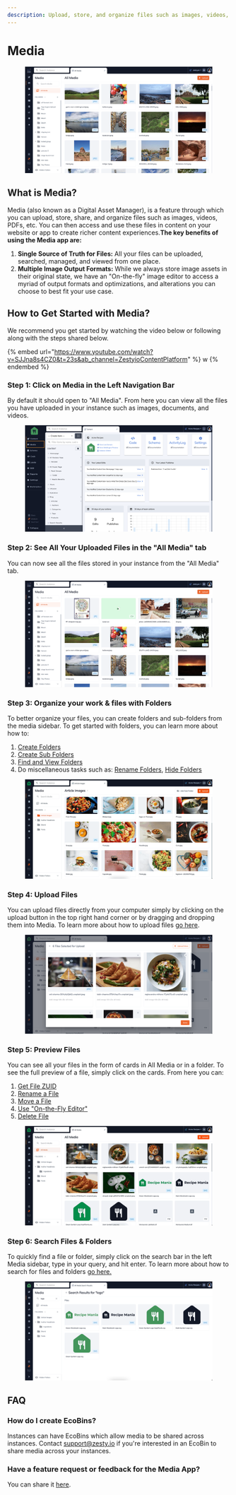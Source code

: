 ```yaml
---
description: Upload, store, and organize files such as images, videos, and more
---
```


# Media

<figure><img src="../../../.gitbook/assets/Screen Shot 2022-10-26 at 3.22.55 PM.png" alt=""><figcaption></figcaption></figure>

## What is Media?

Media (also known as a Digital Asset Manager), is a feature through which you can upload, store, share, and organize files such as images, videos, PDFs, etc. You can then access and use these files in content on your website or app to create richer content experiences.**The key benefits of using the Media app are:**

1. **Single Source of Truth for Files:** All your files can be uploaded, searched, managed, and viewed from one place.
2. **Multiple Image Output Formats:** While we always store image assets in their original state, we have an "On-the-fly" image editor to access a myriad of output formats and optimizations, and alterations you can choose to best fit your use case.

## How to Get Started with Media?

We recommend you get started by watching the video below or following along with the steps shared below.&#x20;

{% embed url="https://www.youtube.com/watch?v=SJJna8s4CZ0&t=23s&ab_channel=ZestyioContentPlatform" %}
w
{% endembed %}

### Step 1: Click on Media in the Left Navigation Bar

By default it should open to "All Media". From here you can view all the files you have uploaded in your instance such as images, documents, and videos.

<figure><img src="../../../.gitbook/assets/Screen Shot 2022-10-26 at 3.24.45 PM.png" alt=""><figcaption></figcaption></figure>

### Step 2: See All Your Uploaded Files in the "All Media" tab

You can now see all the files stored in your instance from the "All Media" tab.&#x20;

<figure><img src="../../../.gitbook/assets/Screen Shot 2022-10-26 at 3.45.33 PM.png" alt=""><figcaption></figcaption></figure>

### Step 3: Organize your work & files with Folders

To better organize your files, you can create folders and sub-folders from the media sidebar. To get started with folders, you can learn more about how to:

1. [Create Folders](folders/create-folders.md)
2. [Create Sub Folders](folders/create-sub-folders.md)
3. [Find and View Folders](folders/find-and-view-folders.md)
4. Do miscellaneous tasks such as: [Rename Folders](folders/rename-folders.md), [Hide Folders](folders/hide-folders.md)

<figure><img src="../../../.gitbook/assets/2022-10-26 15.53.06 (1).gif" alt=""><figcaption></figcaption></figure>

### Step 4: Upload Files

You can upload files directly from your computer simply by clicking on the upload button in the top right hand corner or by dragging and dropping them into Media. To learn more about how to upload files [go here](files/upload-files.md).

<figure><img src="../../../.gitbook/assets/Screen Shot 2022-10-26 at 4.02.26 PM.png" alt=""><figcaption></figcaption></figure>

### Step 5: Preview Files

You can see all your files in the form of cards in All Media or in a folder. To see the full preview of a file, simply click on the cards. From here you can:

1. [Get File ZUID](files/get-file-zuid.md)
2. [Rename a File](files/rename-file.md)
3. [Move a File](files/move-file.md)
4. [Use "On-the-Fly Editor"](files/on-the-fly-editor.md)
5. [Delete File](files/delete-file.md)

<figure><img src="../../../.gitbook/assets/2022-10-26 16.12.38.gif" alt=""><figcaption></figcaption></figure>

### Step 6: Search Files & Folders

To quickly find a file or folder, simply click on the search bar in the left Media sidebar, type in your query, and hit enter. To learn more about how to search for files and folders [go here.](search-files-and-folders.md)

<figure><img src="../../../.gitbook/assets/Screen Shot 2022-10-26 at 4.13.36 PM.png" alt=""><figcaption></figcaption></figure>

## FAQ

### How do I create EcoBins?

Instances can have EcoBins which allow media to be shared across instances. Contact [support@zesty.io](mailto:support@zesty.io) if you're interested in an EcoBin to share media across your instances.

### Have a feature request or feedback for the Media App?

You can share it [here](https://docs.google.com/forms/d/e/1FAIpQLSd4D42GO8DXB5\_o3u2bq3A8GwpTFPd80Un1kDpxL5xSgqECVQ/viewform).
